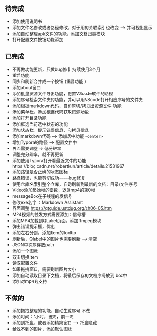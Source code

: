## 待完成  

- 添加使用说明书   
- 添加文件名修改或者路径修改，对于用的关联索引也改变  -->  并可视化显示   
- 添加自动整理apk文件的功能，添加文档归类模块     
- 打开配置文件按钮功能添加   

## 已完成  

- 不再做功能更新，只做bug修复   持续使用3个月   
- 重启功能   
- 同步和刷新合并成一个按钮   (重启功能  )   
- 添加about窗口  
- 添加批量资源文件导出功能，配置VScode软件的路径     
- 添加序号检索文件夹的功能，并可以用VScode打开相应序号的文件夹  
- 添加根据markdown代码，自动剪切/拷贝出资源文件  功能   
- 添加菜单栏，添加根据代码获取资源功能  
- 添加打开目录功能   
- 添加框选当前选中状态的功能      
- 添加状态栏，提示错误信息，和拷贝信息  
- 添加markdown代码 --> 添加居中功能 `<center>`
- 增加Typora的路径 --> 配置文件中   
- 界面需要调整    -> 低分辨率   
- 调整完分辨率，就不再更新  
- 添加使用Typora打开看最近文件的功能  https://blog.csdn.net/robertkun/article/details/21531967    
- 添加路径是否正确的状态图标  
- 路径错误，也能剪切成功-----bug修复  
- 使用仓库名索引整个仓库，自动刷新到最新的文档：目录/文件序号   
- Video添加起始帧的函数，返回mp4的第0帧  
- messageBox在子线程的发信号    
- 修改exe名字 ：Markdown Assistant   
- 界面调整  https://qtguide.ustclug.org/ch06-05.htm  
- MP4视频的触发方式需要添加：信号槽     
- 添加MP4加载到QLabel页面，添加ffmpeg模块        
- 弹出错误提示框，优化    
- 添加左右分割，添加Item的tooltip  
- 刷新后，Qlabel中的图片也需要刷新   -->  清空    
- JSON中次序存放path  
- 添加一个图标    
- 双击切换Item  
- 读取配置文件  
- 如果拖拽窗口，需要刷新图片大小   
- 添加自动读取目录下文档，将最后保存的文档序号放到 box中  
- 添加对mp4的支持  

## 不做的   

- 添加拖拽整理的功能，自动生成序号     不做 
- 添加时间：1小时，当天，前一天     
- 添加到托盘，或者添加精简窗口  -->  托盘隐藏      
- 给找不到的图片，添加默认图标   